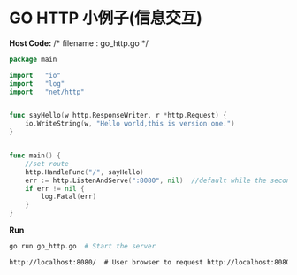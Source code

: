 # GO HTTP 小例子(信息交互)
**Host Code:** /* filename : go_http.go */
```go
package main

import   "io"
import   "log"
import   "net/http"


func sayHello(w http.ResponseWriter, r *http.Request) {
    io.WriteString(w, "Hello world,this is version one.")
}


func main() {
    //set route
    http.HandleFunc("/", sayHello)
    err := http.ListenAndServe(":8080", nil)  //default while the second parameter is nil
    if err != nil {
        log.Fatal(err)
    }
}
```
**Run**
```bash
go run go_http.go  # Start the server
```
```html
http://localhost:8080/  # User browser to request http://localhost:8080/
```
